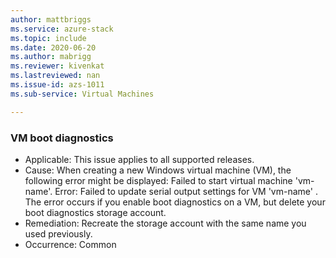 ```yaml
---
author: mattbriggs
ms.service: azure-stack
ms.topic: include
ms.date: 2020-06-20
ms.author: mabrigg
ms.reviewer: kivenkat
ms.lastreviewed: nan
ms.issue-id: azs-1011
ms.sub-service: Virtual Machines

---
```

### VM boot diagnostics

- Applicable: This issue applies to all supported releases.
- Cause: When creating a new Windows virtual machine (VM), the following error might be displayed: Failed to start virtual machine 'vm-name'. Error: Failed to update serial output settings for VM 'vm-name' . The error occurs if you enable boot diagnostics on a VM, but delete your boot diagnostics storage account.
- Remediation: Recreate the storage account with the same name you used previously.
- Occurrence: Common